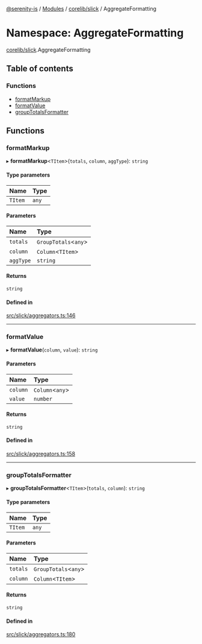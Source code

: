 [@serenity-is](../README.md) / [Modules](../modules.md) / [corelib/slick](corelib_slick.md) / AggregateFormatting

# Namespace: AggregateFormatting

[corelib/slick](corelib_slick.md).AggregateFormatting

## Table of contents

### Functions

- [formatMarkup](corelib_slick.AggregateFormatting.md#formatmarkup)
- [formatValue](corelib_slick.AggregateFormatting.md#formatvalue)
- [groupTotalsFormatter](corelib_slick.AggregateFormatting.md#grouptotalsformatter)

## Functions

### formatMarkup

▸ **formatMarkup**<`TItem`\>(`totals`, `column`, `aggType`): `string`

#### Type parameters

| Name | Type |
| :------ | :------ |
| `TItem` | `any` |

#### Parameters

| Name | Type |
| :------ | :------ |
| `totals` | `GroupTotals`<`any`\> |
| `column` | `Column`<`TItem`\> |
| `aggType` | `string` |

#### Returns

`string`

#### Defined in

[src/slick/aggregators.ts:146](https://github.com/serenity-is/serenity/blob/master/packages/corelib/src/slick/aggregators.ts#line&#x3D;146)

___

### formatValue

▸ **formatValue**(`column`, `value`): `string`

#### Parameters

| Name | Type |
| :------ | :------ |
| `column` | `Column`<`any`\> |
| `value` | `number` |

#### Returns

`string`

#### Defined in

[src/slick/aggregators.ts:158](https://github.com/serenity-is/serenity/blob/master/packages/corelib/src/slick/aggregators.ts#line&#x3D;158)

___

### groupTotalsFormatter

▸ **groupTotalsFormatter**<`TItem`\>(`totals`, `column`): `string`

#### Type parameters

| Name | Type |
| :------ | :------ |
| `TItem` | `any` |

#### Parameters

| Name | Type |
| :------ | :------ |
| `totals` | `GroupTotals`<`any`\> |
| `column` | `Column`<`TItem`\> |

#### Returns

`string`

#### Defined in

[src/slick/aggregators.ts:180](https://github.com/serenity-is/serenity/blob/master/packages/corelib/src/slick/aggregators.ts#line&#x3D;180)
